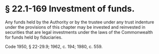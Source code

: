 # § 22.1-169 Investment of funds.

<p>Any funds held by the Authority or by the trustee under any trust indenture under the provisions of this chapter may be invested and reinvested in securities that are legal investments under the laws of the Commonwealth for funds held by fiduciaries.</p><p>Code 1950, § 22-29.9; 1962, c. 194; 1980, c. 559.</p>